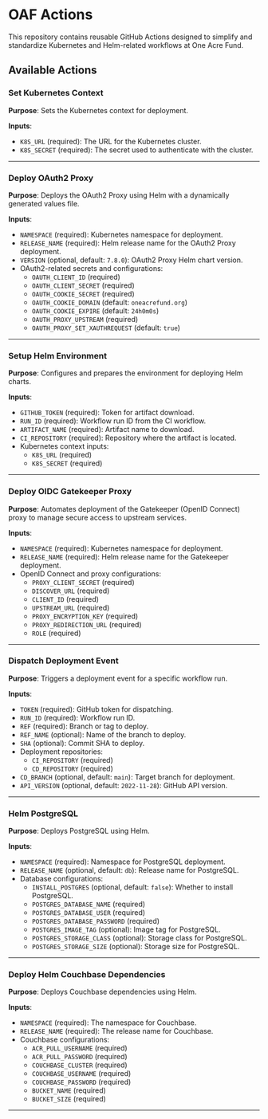 # OAF Actions

This repository contains reusable GitHub Actions designed to simplify and standardize Kubernetes and Helm-related workflows at One Acre Fund.

## Available Actions

### Set Kubernetes Context

**Purpose**: Sets the Kubernetes context for deployment.

**Inputs**:

- `K8S_URL` (required): The URL for the Kubernetes cluster.
- `K8S_SECRET` (required): The secret used to authenticate with the cluster.

---

### Deploy OAuth2 Proxy

**Purpose**: Deploys the OAuth2 Proxy using Helm with a dynamically generated values file.

**Inputs**:

- `NAMESPACE` (required): Kubernetes namespace for deployment.
- `RELEASE_NAME` (required): Helm release name for the OAuth2 Proxy deployment.
- `VERSION` (optional, default: `7.8.0`): OAuth2 Proxy Helm chart version.
- OAuth2-related secrets and configurations:
  - `OAUTH_CLIENT_ID` (required)
  - `OAUTH_CLIENT_SECRET` (required)
  - `OAUTH_COOKIE_SECRET` (required)
  - `OAUTH_COOKIE_DOMAIN` (default: `oneacrefund.org`)
  - `OAUTH_COOKIE_EXPIRE` (default: `24h0m0s`)
  - `OAUTH_PROXY_UPSTREAM` (required)
  - `OAUTH_PROXY_SET_XAUTHREQUEST` (default: `true`)

---

### Setup Helm Environment

**Purpose**: Configures and prepares the environment for deploying Helm charts.

**Inputs**:

- `GITHUB_TOKEN` (required): Token for artifact download.
- `RUN_ID` (required): Workflow run ID from the CI workflow.
- `ARTIFACT_NAME` (required): Artifact name to download.
- `CI_REPOSITORY` (required): Repository where the artifact is located.
- Kubernetes context inputs:
  - `K8S_URL` (required)
  - `K8S_SECRET` (required)

---

### Deploy OIDC Gatekeeper Proxy

**Purpose**: Automates deployment of the Gatekeeper (OpenID Connect) proxy to manage secure access to upstream services.

**Inputs**:

- `NAMESPACE` (required): Kubernetes namespace for deployment.
- `RELEASE_NAME` (required): Helm release name for the Gatekeeper deployment.
- OpenID Connect and proxy configurations:
  - `PROXY_CLIENT_SECRET` (required)
  - `DISCOVER_URL` (required)
  - `CLIENT_ID` (required)
  - `UPSTREAM_URL` (required)
  - `PROXY_ENCRYPTION_KEY` (required)
  - `PROXY_REDIRECTION_URL` (required)
  - `ROLE` (required)

---

### Dispatch Deployment Event

**Purpose**: Triggers a deployment event for a specific workflow run.

**Inputs**:

- `TOKEN` (required): GitHub token for dispatching.
- `RUN_ID` (required): Workflow run ID.
- `REF` (required): Branch or tag to deploy.
- `REF_NAME` (optional): Name of the branch to deploy.
- `SHA` (optional): Commit SHA to deploy.
- Deployment repositories:
  - `CI_REPOSITORY` (required)
  - `CD_REPOSITORY` (required)
- `CD_BRANCH` (optional, default: `main`): Target branch for deployment.
- `API_VERSION` (optional, default: `2022-11-28`): GitHub API version.

---

### Helm PostgreSQL

**Purpose**: Deploys PostgreSQL using Helm.

**Inputs**:

- `NAMESPACE` (required): Namespace for PostgreSQL deployment.
- `RELEASE_NAME` (optional, default: `db`): Release name for PostgreSQL.
- Database configurations:
  - `INSTALL_POSTGRES` (optional, default: `false`): Whether to install PostgreSQL.
  - `POSTGRES_DATABASE_NAME` (required)
  - `POSTGRES_DATABASE_USER` (required)
  - `POSTGRES_DATABASE_PASSWORD` (required)
  - `POSTGRES_IMAGE_TAG` (optional): Image tag for PostgreSQL.
  - `POSTGRES_STORAGE_CLASS` (optional): Storage class for PostgreSQL.
  - `POSTGRES_STORAGE_SIZE` (optional): Storage size for PostgreSQL.

---

### Deploy Helm Couchbase Dependencies

**Purpose**: Deploys Couchbase dependencies using Helm.

**Inputs**:

- `NAMESPACE` (required): The namespace for Couchbase.
- `RELEASE_NAME` (required): The release name for Couchbase.
- Couchbase configurations:
  - `ACR_PULL_USERNAME` (required)
  - `ACR_PULL_PASSWORD` (required)
  - `COUCHBASE_CLUSTER` (required)
  - `COUCHBASE_USERNAME` (required)
  - `COUCHBASE_PASSWORD` (required)
  - `BUCKET_NAME` (required)
  - `BUCKET_SIZE` (required)

---
